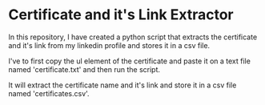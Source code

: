 # Certificate and it's Link Extractor

In this repository, I have created a python script that extracts the certificate and it's link from my linkedin profile and stores it in a csv file.

I've to first copy the ul element of the certificate and paste it on a text file named 'certificate.txt' and then run the script.

It will extract the certificate name and it's link and store it in a csv file named 'certificates.csv'.